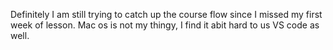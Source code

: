Definitely I am still trying to catch up the course flow since I missed my first week of lesson.
Mac os is not my thingy, I find it abit hard to us VS code as well.